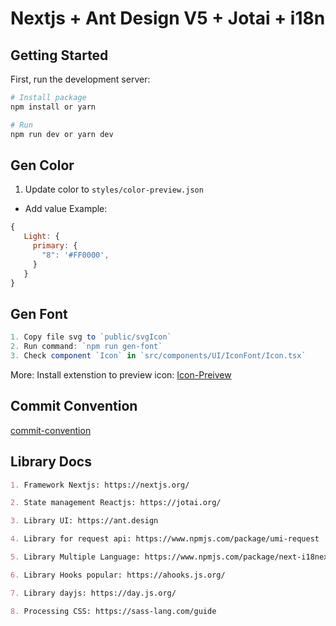 # Nextjs + Ant Design V5 + Jotai + i18n

## Getting Started

First, run the development server:

```bash
# Install package
npm install or yarn

# Run
npm run dev or yarn dev
```

## Gen Color

1. Update color to `styles/color-preview.json`

- Add value
  Example:

```js
{
   Light: {
     primary: {
       "8": '#FF0000',
     }
   }
}
```

## Gen Font

```js
1. Copy file svg to `public/svgIcon`
2. Run command: `npm run gen-font`
3. Check component `Icon` in `src/components/UI/IconFont/Icon.tsx`
```

More: Install extenstion to preview icon: [Icon-Preivew](https://marketplace.visualstudio.com/items?itemName=hunghg255.iconify-preview)

## Commit Convention

[commit-convention](.github/commit-convention.md)

## Library Docs

```md
1. Framework Nextjs: https://nextjs.org/

2. State management Reactjs: https://jotai.org/

3. Library UI: https://ant.design

4. Library for request api: https://www.npmjs.com/package/umi-request

5. Library Multiple Language: https://www.npmjs.com/package/next-i18next

6. Library Hooks popular: https://ahooks.js.org/

7. Library dayjs: https://day.js.org/

8. Processing CSS: https://sass-lang.com/guide
```
